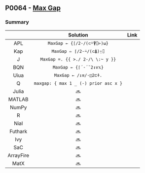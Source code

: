 ## P0064 - [Max Gap](https://leetcode.com/problems/maximum-gap/)

### Summary

|           |               Solution                | Link  |
| :-------: | :-----------------------------------: | :---: |
|    APL    |      `MaxGap ← {⌈/2-/(⊂⍤⍒⌷⊢)⍵}`       |       |
|    Kap    |        `MaxGap ⇐ ⌈/2-⍨/(⊂⍋)⍛⌷`        |       |
|     J     |   `MaxGap =. {{ >./ 2-/\ \:~ y }}`    |       |
|    BQN    |        `MaxGap ← {⌈´-´˘2↕∨𝕩}`         |       |
|   Uiua    |         `MaxGap ← /↥≡/-◫2⊏⍏.`         |       |
|     Q     | `maxgap: { max 1 _ (-) prior asc x }` |       |
|   Julia   |                :soon:                 |       |
|  MATLAB   |                :soon:                 |       |
|   NumPy   |                :soon:                 |       |
|     R     |                :soon:                 |       |
|   Nial    |                :soon:                 |       |
|  Futhark  |                :soon:                 |       |
|    Ivy    |                :soon:                 |       |
|    SaC    |                :soon:                 |       |
| ArrayFire |                :soon:                 |       |
|   MatX    |                :soon:                 |       |
